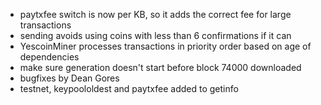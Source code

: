 * paytxfee switch is now per KB, so it adds the correct fee for large transactions
* sending avoids using coins with less than 6 confirmations if it can
* YescoinMiner processes transactions in priority order based on age of dependencies
* make sure generation doesn't start before block 74000 downloaded
* bugfixes by Dean Gores
* testnet, keypoololdest and paytxfee added to getinfo
